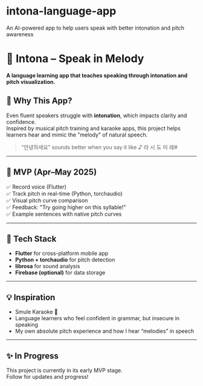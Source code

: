 # intona-language-app
An AI-powered app to help users speak with better intonation and pitch awareness



# 🎵 Intona – Speak in Melody

**A language learning app that teaches speaking through intonation and pitch visualization.**

## 🌟 Why This App?

Even fluent speakers struggle with **intonation**, which impacts clarity and confidence.  
Inspired by musical pitch training and karaoke apps, this project helps learners hear and mimic the "melody" of natural speech.

> “안녕하세요” sounds better when you say it like ♪ 라 시 도 미 레#  

---

## 🧩 MVP (Apr–May 2025)

✅ Record voice (Flutter)  
✅ Track pitch in real-time (Python, torchaudio)  
✅ Visual pitch curve comparison  
✅ Feedback: "Try going higher on this syllable!"  
✅ Example sentences with native pitch curves

---

## 🔧 Tech Stack

- **Flutter** for cross-platform mobile app
- **Python + torchaudio** for pitch detection
- **librosa** for sound analysis
- **Firebase (optional)** for data storage

---

## 💡 Inspiration

- Smule Karaoke 🎤  
- Language learners who feel confident in grammar, but insecure in speaking  
- My own absolute pitch experience and how I hear “melodies” in speech

---

## ✨ In Progress

This project is currently in its early MVP stage.  
Follow for updates and progress!

